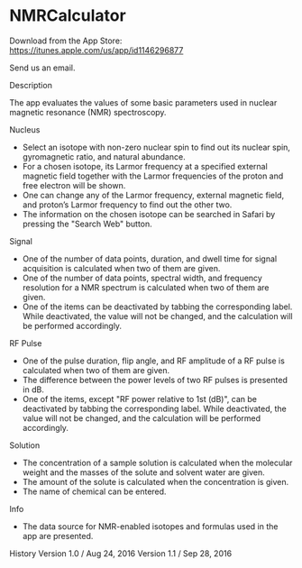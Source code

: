 # NMRCalculator
Download from the App Store: https://itunes.apple.com/us/app/id1146296877

Send us an email.


Description

The app evaluates the values of some basic parameters used in nuclear magnetic resonance (NMR) spectroscopy.

Nucleus
- Select an isotope with non-zero nuclear spin to find out its nuclear spin, gyromagnetic ratio, and natural abundance.
- For a chosen isotope, its Larmor frequency at a specified external magnetic field together with the Larmor frequencies of the proton and free electron will be shown.
- One can change any of the Larmor frequency, external magnetic field, and proton’s Larmor frequency to find out the other two.
- The information on the chosen isotope can be searched in Safari by pressing the "Search Web" button.

Signal
- One of the number of data points, duration, and dwell time for signal acquisition is calculated when two of them are given.
- One of the number of data points, spectral width, and frequency resolution for a NMR spectrum is calculated when two of them are given.
- One of the items can be deactivated by tabbing the corresponding label. While deactivated, the value will not be changed, and the calculation will be performed accordingly.

RF Pulse
- One of the pulse duration, flip angle, and RF amplitude of a RF pulse is calculated when two of them are given.
- The difference between the power levels of two RF pulses is presented in dB.
- One of the items, except "RF power relative to 1st (dB)", can be deactivated by tabbing the corresponding label. While deactivated, the value will not be changed, and the calculation will be performed accordingly.

Solution
- The concentration of a sample solution is calculated when the molecular weight and the masses of the solute and solvent water are given.
- The amount of the solute is calculated when the concentration is given.
- The name of chemical can be entered.

Info
- The data source for NMR-enabled isotopes and formulas used in the app are presented.


History
Version 1.0 / Aug 24, 2016
Version 1.1 / Sep 28, 2016
